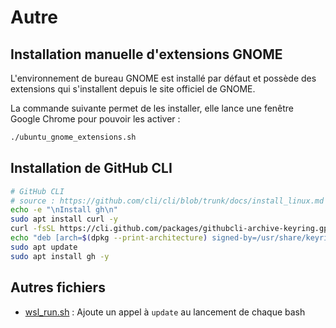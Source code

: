 # Autre

## Installation manuelle d'extensions GNOME

L'environnement de bureau GNOME est installé par défaut et possède des extensions qui s'installent depuis le site
officiel de GNOME.

La commande suivante permet de les installer, elle lance une fenêtre Google Chrome pour pouvoir les activer :

```sh
./ubuntu_gnome_extensions.sh
```

## Installation de GitHub CLI

```sh
# GitHub CLI 
# source : https://github.com/cli/cli/blob/trunk/docs/install_linux.md
echo -e "\nInstall gh\n"
sudo apt install curl -y
curl -fsSL https://cli.github.com/packages/githubcli-archive-keyring.gpg | sudo dd of=/usr/share/keyrings/githubcli-archive-keyring.gpg
echo "deb [arch=$(dpkg --print-architecture) signed-by=/usr/share/keyrings/githubcli-archive-keyring.gpg] https://cli.github.com/packages stable main" | sudo tee /etc/apt/sources.list.d/github-cli.list > /dev/null
sudo apt update
sudo apt install gh -y
```

## Autres fichiers

- [wsl_run.sh](wsl_run.sh) : Ajoute un appel à `update` au lancement de chaque bash
